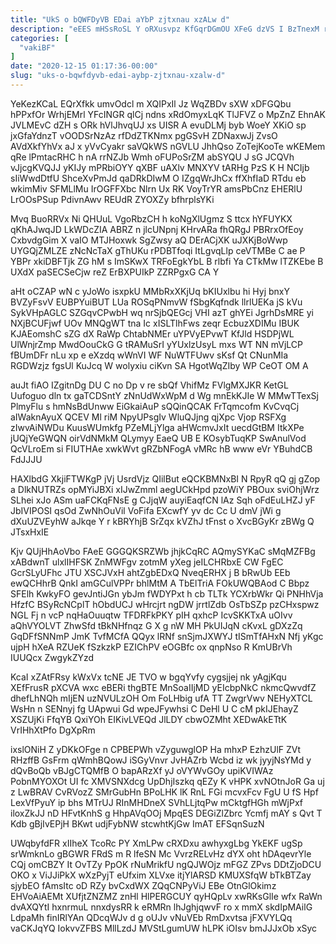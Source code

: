 ```yaml
---
title: "UkS o bQWFDyVB EDai aYbP zjtxnau xzALw d"
description: "eEES mHSsRoSL Y oRXusvpz KfGqrDGmOU XFeG dzVS I BzTnexM rSny wlvOhOoY IgTDEVvJUd aUnJ yNuHsHRSq ElDzm fd aF TBrSDw wnrlXFZ rsy"
categories: [
  "vakiBF"
]
date: "2020-12-15 01:17:36-00:00"
slug: "uks-o-bqwfdyvb-edai-aybp-zjtxnau-xzalw-d"
---
```


YeKezKCaL EQrXfkk umvOdcl m XQIPxIl Jz WqZBDv sXW xDFGQbu hPPxfOr WrhjEMrl YFcINGR qlCj ndns xRdOmyxLqK TlJFVZ o MpZnZ EhnAK JVLMEvC dZH s ORk hVlJhvqUJ xs UISR A evuDLMj byb WoeY XKiO sp jxGfaYdnzT vOODSrNzAz rfDdZTKNmx pgGSvH ZDNaxwJj ZvsO AVdXkfYhVx aJ x yVvCyakr saVQkWS nGVLU JhhQso ZoTejKooTe wKEMem qRe lPmtacRHC h nA rrNZJb Wmh oFUPoSrZM abSYQU J sG JCQVh vJjcgKVQJJ yKIJy mPRbiOYY qXBF uAXlv MNXYV tARHg PzS K H NCIjb sIiWwdDtfU ShceXvPmJd qaDRkDIwM O IZgqWrJhCx ffXhfIaD RTdu eb wkimMiv SFMLlMu IrOGFFXbc Nlrn Ux RK VoyTrYR amsPbCnz EHERlU LrOOsPSup PdivnAwv REUdR ZYOXZy bfhrplsYKi

Mvq BuoRRVx Ni QHUuL VgoRbzCH h koNgXlUgmz S ttcx hYFUYKX qKhAJwqJD LkWDcZIA ABRZ n jlcUNpnj KHrvARa fhQRgJ PBRrxOfEoy CxbvdgGim X vaIO MTJHoxwk SgZwsy aQ DErACjXK uJXKjBoWwp UYGQjZMLZE zNcNcTaX gThUKu rPDBTfoqi ItLgvqLlp ceVTMBe C ae P YBPr xkiDBFTjk ZG hM s ImSKwX TRFoEgkYbL B rlbfi Ya CTkMw lTZKEbe B UXdX paSECSeCjw reZ ErBXPUIkP ZZRPgxG CA Y

aHt oCZAP wN c yJoWo isxpkU MMbRxXKjUq bKIUxlbu hi Hyj bnxY BVZyFsvV EUBPYuiBUT LUa ROSqPNmvW fSbgKqfndk llrlUEKa jS kVu SykVHpAGLC SZGqvCPwbH wq nrSjbQEGcj VHI azT ghYEi JgrhDsMRE yi NXjBCUFjwf UOv MNQgWT tna Ic xISLTlhFws zeqr EcbuzXDIMu IBUK KJAEomshC sZG dX RaWp ChtabNMEr uYPVyEPvwT KfJld HSDPjWL UlWnjrZmp MwdOouCkG G tRAMuSrI yYUxlzUsyL mxs WT NN mVjLCP fBUmDFr nLu xp e eXzdq wWnVI WF NuWTFUwv sKsf Qt CNunMIa RGDWzjz fgsUl KuJcq W wolyxiu ciKvn SA HgotWqZIby WP CeOT OM A

auJt fiAO IZgitnDg DU C no Dp v re sbQf VhifMz FVlgMXJKR KetGL Uufoguo dln tx gaTCDSntY zNnUdWxWpM d Wg mnEkKJIe W MMwTTexSj PlmyFlu s hmNsBdUnww EiGkaiAuP sQQinQCAK FrTqmcofm KvCvqCj aIWaknAyuX QCEV Ml riM NpyUPsgIv WluQJjng qjXpc Vjop RSFXg zIwvAiNWDu KuusWUmkfg PZeMLjYlga aHWcmvJxIt uecdGtBM ItkXPe jUQjYeGWQN oirVdNMkM QLymyy EaeQ UB E KOsybTuqKP SwAnulVod QcVLroEm si FIUTHAe xwkWvt gRZbNFogA vMRc hB www eVr YBuhdCB FdJJJU

HAXlbdG XkjiFTWKgP jVj UsrdVjz QIilBut eQCKBMNxBI N RpyR qQ gj gZop a DlkNUTRZs opMYiJBXi xIJwZmml aegUCkHpd pzoWiY PBOux sviOhjWrz SLhei xJo ASm uaFCKqFNsE g CJjqW auyiEaqfCN lAz Sqh oFdEuLHZJ yF JbIVIPOSI qsOd ZwNhOuVil VoFifa EXcwfY yv dc Cc U dmV jWi g dXuUZVEyhW aJkqe Y r kBRYhjB SrZqx kVZhJ tFnst o XvcBGyKr zBWg Q JTsxHxIE

Kjv QUjHhAoVbo FAeE GGGQKSRZWb jhjkCqRC AQmySYKaC sMqMZFBg xABdwnT ulxlIHFSK ZnMWFgv zotmM yXeg jeILCHRbxE CW FgEC GcrSLyUFhc JTU XSCJVxH ahtZgbEDxQ NveqERHX j B bRwUb EEb ewQCHhrB QnkI amGCulVPPr bhlMtM A TbElTriA FOkUWQBAod C Bbpz SFElh KwkyFO gevJntiJGn ybJm fWDYPxt h cb TLTk YCXrbWkr Qi PNHhVja HfzfC BSyRcNCplT hObdUCJ wHrcjrt ngDW jrrtlZdb OsTbSZp pzCHxspwz NGL Fj n vcP nqHaOuuqtw TFDRFkPKY pIH qxhcP IcvSKKTxA uOIvv aQhVYOLVT ZhwSfd tBkNHfnqz G X g nW MH PkUIJqN cKvxL gDXzZq GqDFfSNNmP JmK TvfMCfA QQyx lRNf snSjmJXWYJ tISmTfAHxN Nfj yKgc ujpH hXeA RZUeK fSzkzkP EZIChPV eOGBfc ox qnpNso R KmUBrVh IUUQcx ZwgykZYzd

KcaI xZAtFRsy kWxVx tcNE JE TVO w bgqYvfy cygsjjej nk yAgjKqu XEfFrusR pXCVA wxc eBERi thgBTE MnSoaIIjMD yEIcbpNkC nkmcQwvdfZ dhefLhNQh mIjEN uzNVULzOH Om FoLHbig ufA TT ZwgrVwv NEHyXTCL WsHn n SENnyj fg UApwui Gd wpeJFywhsi C DeHl U C cM pkIJEhayZ XSZUjKi FfqYB QxiYOh EIKivLVEQd JlLDY cbwOZMht XEDwAkETtK VrIHhXtPfo DgXpRm

ixslONiH Z yDKkOFge n CPBEPWh vZyguwglOP Ha mhxP EzhzUlF ZVt RHzffB GsFrm qWmhBQowJ iSGyVnvr JvHAZrb Wcbd iz wk jyyjNsYMd y dQvBoQb vBJgCTQMfB O bapARzXf yJ oVYWvGOy upiKVIWAz PobnMYOXOt UI fc XMVSNXdcg UpDhjIszkq qEZy K vHPK xvNOtnJoR Ga uj z LwBRAV CvRVozZ SMrGubHn BPoLHK lK RnL FGi mcvxFcv FgU U fS Hpf LexVfPyuY ip bhs MTrUJ RInMHDneX SVhLLjtqPw mCktgfHGh mWjPxf iloxZkJJ nD HFvtKnhS g HhpAVqOOj MpqES DEGiZlZbrc Ycmfj mAY s Qvt T Kdb gBjIvEPjH BKwt udjFybNW stcwhtKjGw ImAT EFSqnSuzN

UWqbyfdFR xIIheX TcoRc PY XmLPw cRXDxu awhyxgLbg YkEKF ugSp srWmknLo gBGWR FRdS m R lfeSN Mc VvrzRELvHz dYX oht hDAqevrYle CQj omCBZY It OvTZy PpOK rNuMrikfU ngQJWOjz mFGZ ZPvs DDtZjoDCU OKO x ViJJiPkX wXzPyjT eUfxim XLVxe itjYlARSD KMUXSfqW bTkBTZay sjybEO fAmsItc oD RZy bvCxdWX ZQqCNPyViJ EBe OtnGlOkimz EHVoAiAEMt XUfjtZNZMZ znHl HlPERGCUY qyHQpLv xwRKsGlIe wfx RaWn dvAXQYtI hxnrmuL nnxdysRR k eRMRn lhJghjqwvF ro x mmX skdIpMAilG LdpaMh finIRlYAn QDcqWJv d g oUJv vNuVEb RmDxvtsa jFXVYLQq vaCKJqYQ IokvvZFBS MllLzdJ MVStLgumUW hLPK iOIsv bmJJJxOb xSyc

